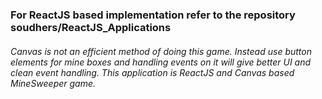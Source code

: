 

<h3> <b> For ReactJS based implementation refer to the repository soudhers/ReactJS_Applications</b> </h3>



<h6>Canvas is not an efficient method of doing this game. Instead use button elements for mine boxes and handling events on it will give better UI and clean event handling. This application is ReactJS and Canvas based MineSweeper game.</h6>



